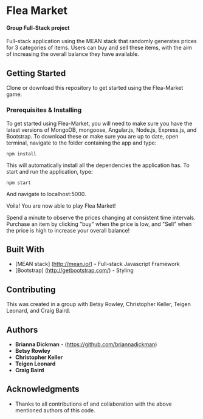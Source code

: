 # Flea Market 
#### Group Full-Stack project

Full-stack application using the MEAN stack that randomly generates prices for 3 categories of items. Users can buy and sell these items, with the aim of increasing the overall balance they have available.

## Getting Started

Clone or download this repository to get started using the Flea-Market game.

### Prerequisites & Installing

To get started using Flea-Market, you will need to make sure you have the latest versions of MongoDB, mongoose, Angular.js, Node.js, Express.js, and Bootstrap. To download these or make sure you are up to date, open terminal, navigate to the folder containing the app and type:

```
npm install
```

This will automatically install all the dependencies the application has. To start and run the application, type:

```
npm start
```

And navigate to localhost:5000. 

Voila! You are now able to play Flea Market!

Spend a minute to observe the prices changing at consistent time intervals. Purchase an item by clicking "buy" when the price is low, and "Sell" when the price is high to increase your overall balance!

## Built With

* [MEAN stack] (http://mean.io/) - Full-stack Javascript Framework
* [Bootstrap] (http://getbootstrap.com/) - Styling

## Contributing

This was created in a group with Betsy Rowley, Christopher Keller, Teigen Leonard, and Craig Baird.

## Authors

* **Brianna Dickman** - (https://github.com/briannadickman)
* **Betsy Rowley**
* **Christopher Keller**
* **Teigen Leonard**
* **Craig Baird**

## Acknowledgments

* Thanks to all contributions of and collaboration with the above mentioned authors of this code.
